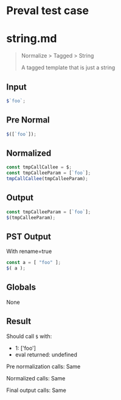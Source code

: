 # Preval test case

# string.md

> Normalize > Tagged > String
>
> A tagged template that is just a string

## Input

`````js filename=intro
$`foo`;
`````

## Pre Normal


`````js filename=intro
$([`foo`]);
`````

## Normalized


`````js filename=intro
const tmpCallCallee = $;
const tmpCalleeParam = [`foo`];
tmpCallCallee(tmpCalleeParam);
`````

## Output


`````js filename=intro
const tmpCalleeParam = [`foo`];
$(tmpCalleeParam);
`````

## PST Output

With rename=true

`````js filename=intro
const a = [ "foo" ];
$( a );
`````

## Globals

None

## Result

Should call `$` with:
 - 1: ['foo']
 - eval returned: undefined

Pre normalization calls: Same

Normalized calls: Same

Final output calls: Same
